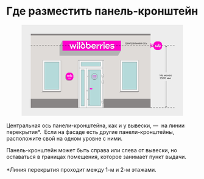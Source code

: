 # Где разместить панель-кронштейн

<figure><img src="../../.gitbook/assets/01_panel-kronshtain_montaj.svg" alt=""><figcaption></figcaption></figure>

Центральная ось панели-кронштейна, как и у вывески, —  на линии перекрытия\*.  Если на фасаде есть другие панели-кронштейны, расположите свой на одном уровне с ними.

Панель-кронштейн может быть справа или слева от вывески, но оставаться  в границах помещения, которое занимает пункт выдачи.\
\
\*Линия перекрытия проходит между 1-м и 2-м этажами.
